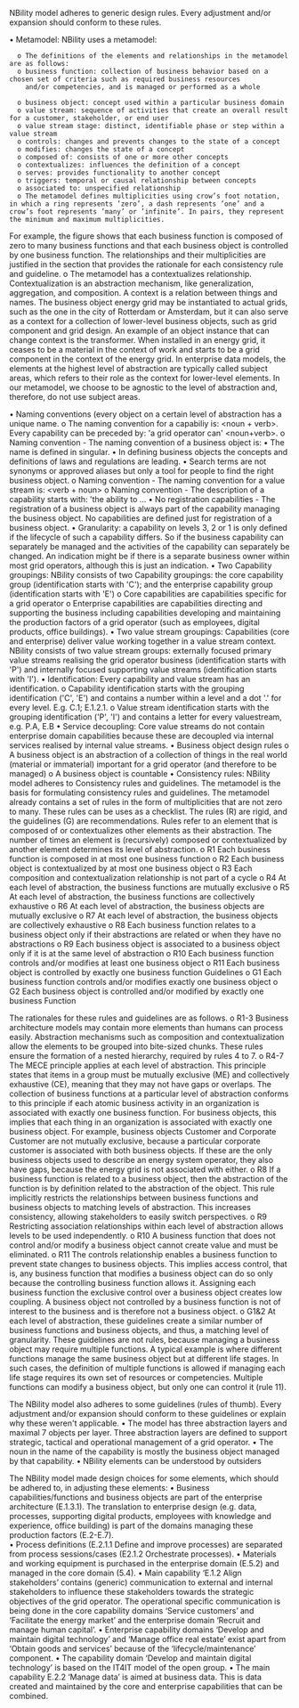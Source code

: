 NBility model adheres to generic design rules. Every adjustment and/or expansion should conform to these rules. 

•	Metamodel: NBility uses a metamodel:

      o	The definitions of the elements and relationships in the metamodel are as follows:
      o	business function: collection of business behavior based on a chosen set of criteria such as required business resources
        and/or competencies, and is managed or performed as a whole
      
      o	business object: concept used within a particular business domain
      o	value stream: sequence of activities that create an overall result for a customer, stakeholder, or end user
      o	value stream stage: distinct, identifiable phase or step within a value stream
      o	controls: changes and prevents changes to the state of a concept
      o	modifies: changes the state of a concept
      o	composed of: consists of one or more other concepts
      o	contextualizes: influences the definition of a concept
      o	serves: provides functionality to another concept
      o	triggers: temporal or causal relationship between concepts
      o	associated to: unspecified relationship
      o	The metamodel defines multiplicities using crow’s foot notation, in which a ring represents ’zero’, a dash represents ’one’ and a crow’s foot represents ’many’ or ’infinite’. In pairs, they represent the minimum and maximum multiplicities.
For example, the figure shows that each business function is composed of zero to many business functions and that each business object is controlled by one business function. The relationships and their multiplicities are justified in the section that provides the rationale for each consistency rule and guideline.
      o	The metamodel has a contextualizes relationship. Contextualization is an abstraction mechanism, like generalization, aggregation, and composition. A context is a relation between things and names. The business object energy grid may be instantiated to actual grids, such as the one in the city of Rotterdam or Amsterdam, but it can also serve as a context for a collection of lower-level business objects, such as grid component and grid design. An example of an object instance that can change context is the transformer. When installed in an energy grid, it ceases to be a material in the context of work and starts to be a grid component in the context of the energy grid. In enterprise data models, the elements at the highest level of abstraction are typically called subject areas, which refers to their role as the context for lower-level elements. In our metamodel, we choose to be agnostic to the level of abstraction and, therefore, do not use subject areas.

 
•	Naming conventions (every object on a certain level of abstraction has a unique name.
o	The naming convention for a capabiliy is: <noun + verb>. Every capability can be preceded by: 'a grid operator can' <noun+verb>.
o	Naming convention - The naming convention of a business object is: <noun>
•	The name is defined in singular.
•	In defining business objects the concepts and definitions of laws and regulations are leading.
•	Search terms are not synonyms or approved aliases but only a tool for people to find the right business object.
o	Naming convention - The naming convention for a value stream is: <verb + noun> 
o	Naming convention - The description of a capability starts with: 'the ability to …
•	No registration capabilities - The registration of a business object is always part of the capability managing the business object. No capabilities are defined just for registration of a business object.
•	Granularity: a capability on levels 3, 2 or 1 is only defined if the lifecycle of such a capability differs. So if the business capability can separately be managed and the activities of the capability can separately be changed. An indication might be if there is a separate business owner within most grid operators, although this is just an indication.
•	Two Capability groupings: NBility consists of two Capability groupings: the core capability group (identification starts with 'C'); and the enterprise capability group  (identification starts with 'E')
o	Core capabilities are capabilities specific for a grid operator
o	Enterprise capabilities are capabilities directing and supporting the business including capabilities developing and maintaining the production factors of a grid operator (such as employees, digital products, office buildings).
•	Two value stream groupings: Capabilities (core and enterprise) deliver value working together in a value stream context. NBility consists of two value stream groups: externally focused primary value streams realising the grid operator business (identification starts with 'P') and internally focused supporting value streams (identification starts with 'I').
•	Identification: Every capability and value stream has an identification. 
o	Capability identification starts with the grouping identification ('C', 'E') and contains a number within a level and a dot '.' for every level. E.g. C.1; E.1.2.1. 
o	Value stream identification starts with the grouping identification ('P', 'I') and contains a letter for every valuestream, e.g. P.A, E.B
•	Service decoupling: Core value streams do not contain enterprise domain capabilities because these are decoupled via internal services realised by internal value streams.
•	Business object design rules
o	A business object is an abstraction of a collection of things in the real world (material or immaterial) important for a grid operator (and therefore to be managed)
o	A business object is countable 
•	Consistency rules: NBility model adheres to Consistency rules and guidelines. 
The metamodel is the basis for formulating consistency rules and guidelines. The metamodel already contains a set of rules in the form of multiplicities that are not zero to many. These rules can be uses as a checklist. The rules (R) are rigid, and the guidelines (G) are recommendations. Rules refer to an element that is composed of or contextualizes other elements as their abstraction. The number of times an element is (recursively) composed or contextualized by another element determines its level of abstraction. 
o	R1 Each business function is composed in at most one business function
o	R2 Each business object is contextualized by at most one business object
o	R3 Each composition and contextualization relationship is not part of a cycle
o	R4 At each level of abstraction, the business functions are mutually exclusive
o	R5 At each level of abstraction, the business functions are collectively exhaustive
o	R6 At each level of abstraction, the business objects are mutually exclusive
o	R7 At each level of abstraction, the business objects are collectively exhaustive
o	R8 Each business function relates to a business object only if their abstractions are related or when they have no abstractions
o	R9 Each business object is associated to a business object only if it is at the same level of abstraction
o	R10 Each business function controls and/or modifies at least one business object
o	R11 Each business object is controlled by exactly one business function
Guidelines
o	G1 Each business function controls and/or modifies exactly one business object
o	G2 Each business object is controlled and/or modified by exactly one business Function
 
 


The rationales for these rules and guidelines are as follows.
o	R1-3 Business architecture models may contain more elements than humans can process easily. Abstraction mechanisms such as composition and contextualization allow the elements to be grouped into bite-sized chunks. These rules ensure the formation of a nested hierarchy, required by rules 4 to 7.
o	R4-7 The MECE principle applies at each level of abstraction. This principle states that items in a group must be mutually exclusive (ME) and collectively exhaustive (CE), meaning that they may not have gaps or overlaps. The collection of business functions at a particular level of abstraction conforms to this principle if each atomic business activity in an organization is associated with exactly one business function. For business objects, this implies that each thing in an organization is associated with exactly one business object. For example, business objects Customer and Corporate Customer are not mutually exclusive, because a particular corporate customer is associated with both business objects. If these are the only business objects used to describe an energy system operator, they also have gaps, because the energy grid is not associated with either.
o	R8 If a business function is related to a business object, then the abstraction of the function is by definition related to the abstraction of the object. This rule implicitly restricts the relationships between business functions and business objects to matching levels of abstraction. This increases consistency, allowing stakeholders to easily switch perspectives.
o	R9 Restricting association relationships within each level of abstraction allows levels to be used independently.
o	R10 A business function that does not control and/or modify a business object cannot create value and must be eliminated.
o	R11 The controls relationship enables a business function to prevent state changes to business objects. This implies access control, that is, any business function that modifies a business object can do so only because the controlling business function allows it. Assigning each business function the exclusive control over a business object creates low coupling. A business object not controlled by a business function is not of interest to the business and is therefore not a business object.
o	G1&2 At each level of abstraction, these guidelines create a similar number of business functions and business objects, and thus, a matching level of granularity. These guidelines are not rules, because managing a business object may require multiple functions. A typical example is where different functions manage the same business object but at different life stages. In such cases, the definition of multiple functions is allowed if managing each life stage requires its own set of resources or competencies. Multiple functions can modify a business object, but only one can control it (rule 11).
 
The NBility model also adheres to some guidelines (rules of thumb). Every adjustment and/or expansion should conform to these guidelines or explain why these weren't applicable. 
•	The model has three abstraction layers and maximal 7 objects per layer. Three abstraction layers are defined to support strategic, tactical and operational management of a grid operator.
•	The noun in the name of the capability is mostly the business object managed by that capability.
•	NBility elements can be understood by outsiders
 
 
The NBility model made design choices for some elements, which should be adhered to, in adjusting these elements:
•	Business capabilities/functions and business objects are part of the enterprise architecture (E.1.3.1). The translation to enterprise design (e.g. data, processes, supporting digital products, employees with knowledge and experience, office building) is part of the domains managing these production factors (E.2-E.7).  
•	Process definitions (E.2.1.1 Define and improve processes) are separated from process sessions/cases (E2.1.2 Orchestrate processes).
•	Materials and working equipment is purchased in the enterprise domain (E.5.2) and managed in the core domain (5.4).
•	Main capability ‘E.1.2 Align stakeholders’ contains (generic) communication to external and internal stakeholders to influence these stakeholders towards the strategic objectives of the grid operator. The operational specific communication is being done in the core capability domains ‘Service customers’ and ‘Facilitate the energy market’ and the enterprise domain ‘Recruit and manage human capital’.
•	Enterprise capability domains ‘Develop and maintain digital technology’ and ‘Manage office real estate’ exist apart from ‘Obtain goods and services’ because of the ‘lifecycle/maintenance’ component.
•	The capability domain ‘Develop and maintain digital technology’ is based on the IT4IT model of the open group.
•	The main capability E.2.2 ‘Manage data’ is aimed at business data. This is data created and maintained by the core and enterprise capabilities that can be combined.  
 
 


